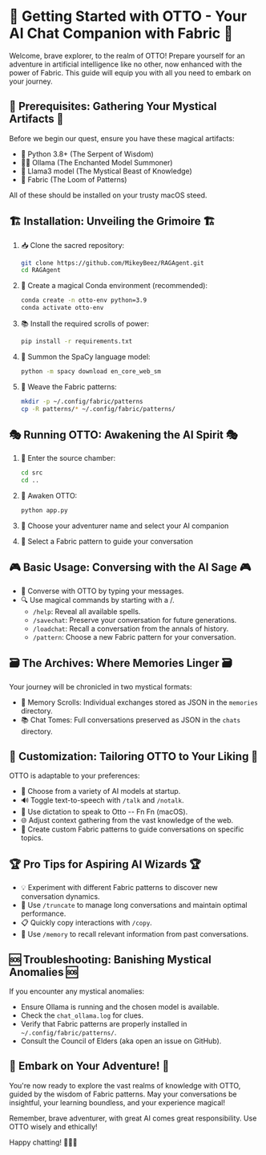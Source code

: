 # 🧭 Getting Started with OTTO - Your AI Chat Companion with Fabric 🧭

Welcome, brave explorer, to the realm of OTTO! Prepare yourself for an adventure in artificial intelligence like no other, now enhanced with the power of Fabric. This guide will equip you with all you need to embark on your journey.

## 🧰 Prerequisites: Gathering Your Mystical Artifacts 🧰

Before we begin our quest, ensure you have these magical artifacts:

- 🐍 Python 3.8+ (The Serpent of Wisdom)
- 🧙‍♂️ Ollama (The Enchanted Model Summoner)
- 🦙 Llama3 model (The Mystical Beast of Knowledge)
- 🧵 Fabric (The Loom of Patterns)

All of these should be installed on your trusty macOS steed.

## 🏗️ Installation: Unveiling the Grimoire 🏗️

1. 📥 Clone the sacred repository:
   ```bash
   git clone https://github.com/MikeyBeez/RAGAgent.git
   cd RAGAgent
   ```

2. 🌈 Create a magical Conda environment (recommended):
   ```bash
   conda create -n otto-env python=3.9
   conda activate otto-env
   ```

3. 📚 Install the required scrolls of power:
   ```bash
   pip install -r requirements.txt
   ```

4. 🧠 Summon the SpaCy language model:
   ```bash
   python -m spacy download en_core_web_sm
   ```

5. 🧵 Weave the Fabric patterns:
   ```bash
   mkdir -p ~/.config/fabric/patterns
   cp -R patterns/* ~/.config/fabric/patterns/
   ```

## 🎭 Running OTTO: Awakening the AI Spirit 🎭

1. 🏰 Enter the source chamber:
   ```bash
   cd src
   cd ..
   ```

2. 🔮 Awaken OTTO:
   ```bash
   python app.py
   ```

3. 📝 Choose your adventurer name and select your AI companion

4. 🎨 Select a Fabric pattern to guide your conversation

## 🎮 Basic Usage: Conversing with the AI Sage 🎮

- 💬 Converse with OTTO by typing your messages.
- 🔍 Use magical commands by starting with a /.
  - `/help`: Reveal all available spells.
  - `/savechat`: Preserve your conversation for future generations.
  - `/loadchat`: Recall a conversation from the annals of history.
  - `/pattern`: Choose a new Fabric pattern for your conversation.

## 🗃️ The Archives: Where Memories Linger 🗃️

Your journey will be chronicled in two mystical formats:

- 📜 Memory Scrolls: Individual exchanges stored as JSON in the `memories` directory.
- 📚 Chat Tomes: Full conversations preserved as JSON in the `chats` directory.

## 🎨 Customization: Tailoring OTTO to Your Liking 🎨

OTTO is adaptable to your preferences:

- 🦜 Choose from a variety of AI models at startup.
- 🔊 Toggle text-to-speech with `/talk` and `/notalk`.
- 🎤 Use dictation to speak to Otto -- Fn Fn (macOS).
- 🌐 Adjust context gathering from the vast knowledge of the web.
- 🧵 Create custom Fabric patterns to guide conversations on specific topics.

## 🏆 Pro Tips for Aspiring AI Wizards 🏆

- 💡 Experiment with different Fabric patterns to discover new conversation dynamics.
- 🔄 Use `/truncate` to manage long conversations and maintain optimal performance.
- 📋 Quickly copy interactions with `/copy`.
- 🧠 Use `/memory` to recall relevant information from past conversations.

## 🆘 Troubleshooting: Banishing Mystical Anomalies 🆘

If you encounter any mystical anomalies:

- Ensure Ollama is running and the chosen model is available.
- Check the `chat_ollama.log` for clues.
- Verify that Fabric patterns are properly installed in `~/.config/fabric/patterns/`.
- Consult the Council of Elders (aka open an issue on GitHub).

## 🌟 Embark on Your Adventure! 🌟

You're now ready to explore the vast realms of knowledge with OTTO, guided by the wisdom of Fabric patterns. May your conversations be insightful, your learning boundless, and your experience magical!

Remember, brave adventurer, with great AI comes great responsibility. Use OTTO wisely and ethically!

Happy chatting! 🎉🤖🚀
